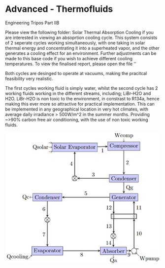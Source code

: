 # Advanced - Thermofluids

Engineering Tripos Part IIB 

Please view the following folder: Solar Thermal Absorption Cooling if you are interested in viewing an absoprtion cooling cycle. This system consists of 2 seperate cycles working simultaneously, with one taking in solar thermal energy and concentrating it into a superheated vapor, and the other generates a cooling effect for an environment. Further adjustments can be made to this base code if you wish to achieve different cooling temperatures. To view the finalised report, please open the file ''

Both cycles are desinged to operate at vacuums, making the pracitcal feasibility very realistic.

The first cycles working fluid is simply water, whilst the second cycle has 2 working fluids working in the different streams, including; LiBr-H2O and H2O. LiBr-H2O is non toxic to the environment, in constrast to R134a, hence making this ever more so attractive for practical implementation. This can be implemented in any geographical location in very hot climates, with average daily irradiance > 500W/m^2 in the summer months. Providing ~>90% carbon free air conditioning, with the use of non toxic working fluids. 

![Lithium Bromide - Water Absorption Cooling Cycle](LiBrH2O-Vapor%20Compression.JPG)



```python

```

